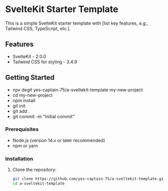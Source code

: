 # SvelteKit Starter Template

This is a simple SvelteKit starter template with [list key features, e.g., Tailwind CSS, TypeScript, etc.].

## Features

- SvelteKit - 2.0.0
- Tailwind CSS for styling - 3.4.9

## Getting Started
- npx degit yes-captain-75/a-sveltekit-template my-new-project
- cd my-new-project
- npm install
- git init
- git add .
- git commit -m "Initial commit"

### Prerequisites

- Node.js (version 14.x or later recommended)
- npm or yarn

### Installation

1. Clone the repository:
   ```bash
   git clone https://github.com/yes-captain-75/a-sveltekit-template.git
   cd a-sveltekit-template

